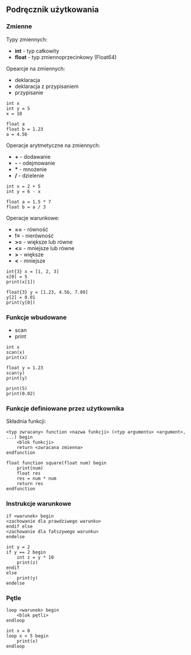## Podręcznik użytkowania


### Zmienne
Typy zmiennych:
- **int** - typ całkowity
- **float** - typ zmiennoprzecinkowy (Float64)

Opearcje na zmiennych:
- deklaracja
- deklaracja z przypisaniem
- przypisanie

```
int x
int y = 5
x = 10

float a
float b = 1.23
a = 4.56
```

Operacje arytmetyczne na zmiennych:
- **\+** - dodawanie
- **\-** - odejmowanie
- **\*** - mnożenie
- **/** - dzielenie

```
int x = 2 + 5
int y = 6 - x

float a = 1.5 * 7
float b = a / 3
```

Operacje warunkowe:
- **==** - równość
- **!=** - nierówność
- **>=** - większe lub równe
- **<=** - mniejsze lub równe
- **>** - większe
- **<** - mniejsze

```
int{3} x = [1, 2, 3]
x[0] = 5
print(x[1])

float{3} y = [1.23, 4.56, 7.89]
y[2] = 0.01
print(y[0])
```

### Funkcje wbudowane
- scan 
- print 

```
int x
scan(x)
print(x)

float y = 1.23
scan(y)
print(y)

print(5)
print(0.02)
```

### Funkcje definiowane przez użytkownika
Składnia funkcji:
```
<typ zwracany> function <nazwa funkcji> (<typ argumentu> <argument>, ...) begin
    <blok funkcji>
    return <zwracana zmienna>
endfunction
```
```
float function square(float num) begin
    print(num)
    float res
    res = num * num 
    return res
endfunction
```

### Instrukcje warunkowe
```
if <warunek> begin
<zachowanie dla prawdziwego warunku>
endif else
<zachowanie dla fałszywego warunku>
endelse
```

```
int y = 2
if y == 2 begin
    int z = y * 10
    print(z)
endif
else
    print(y)
endelse
```

### Pętle
```
loop <warunek> begin
    <blok pętli>
endloop
```

```
int x = 0
loop x < 5 begin
    print(x)
endloop
```

